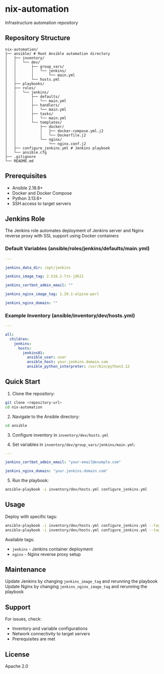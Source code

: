# nix-automation

Infrastructure automation repository

## Repository Structure

```
nix-automation/
├── ansible/ # Root Ansible automation directory
│   ├── inventory/
│   │   └── dev/
│   │       ├── group_vars/
│   │       │   └── jenkins/
│   │       │       └── main.yml
│   │       └── hosts.yml
│   ├── playbooks/
│   ├── roles/
│   │   └── jenkins/
│   │       ├── defaults/
│   │       │   └── main.yml
│   │       ├── handlers/
│   │       │   └── main.yml
│   │       ├── tasks/
│   │       │   └── main.yml
│   │       └── templates/
│   │           ├── docker/
│   │           │   ├── docker-compose.yml.j2
│   │           │   └── Dockerfile.j2
│   │           └── nginx/
│   │               └── nginx.conf.j2
│   ├── configure_jenkins.yml # Jenkins playbook
│   └── ansible.cfg
├── .gitignore
└── README.md
```

## Prerequisites

- Ansible 2.18.8+
- Docker and Docker Compose
- Python 3.13.6+
- SSH access to target servers

## Jenkins Role

The Jenkins role automates deployment of Jenkins server and Nginx reverse proxy with SSL support using Docker containers

### Default Variables (ansible/roles/jenkins/defaults/main.yml)

```yaml
---

jenkins_data_dir: /opt/jenkins

jenkins_image_tag: 2.516.2-lts-jdk21

jenkins_certbot_admin_email: ""

jenkins_nginx_image_tag: 1.29.1-alpine-perl

jenkins_nginx_domain: ""
```

### Example Inventory (ansible/inventory/dev/hosts.yml)

```yaml
---

all:
  children:
    jenkins:
      hosts:
        jenkins01:
          ansible_user: user
          ansible_host: your.jenkins.domain.com
          ansible_python_interpreter: /usr/bin/python3.12
```

## Quick Start

1. Clone the repository:

```bash
git clone <repository-url>
cd nix-automation
```

2. Navigate to the Ansible directory:

```bash
cd ansible
```

3. Configure inventory in `inventory/dev/hosts.yml`

4. Set variables in `inventory/dev/group_vars/jenkins/main.yml`:

```yaml
---

jenkins_certbot_admin_email: "your-email@example.com"

jenkins_nginx_domain: "your.jenkins.domain.com"
```

5. Run the playbook:

```bash
ansible-playbook -i inventory/dev/hosts.yml configure_jenkins.yml
```

## Usage

Deploy with specific tags:

```bash
ansible-playbook -i inventory/dev/hosts.yml configure_jenkins.yml --tags "jenkins"
ansible-playbook -i inventory/dev/hosts.yml configure_jenkins.yml --tags "nginx"
```

Available tags:
- `jenkins` - Jenkins container deployment
- `nginx` - Nginx reverse proxy setup

## Maintenance

Update Jenkins by changing `jenkins_image_tag` and rerunning the playbook \
Update Nginx by changing `jenkins_nginx_image_tag` and rerunning the playbook

## Support

For issues, check:
- Inventory and variable configurations
- Network connectivity to target servers
- Prerequisites are met

## License

Apache 2.0
